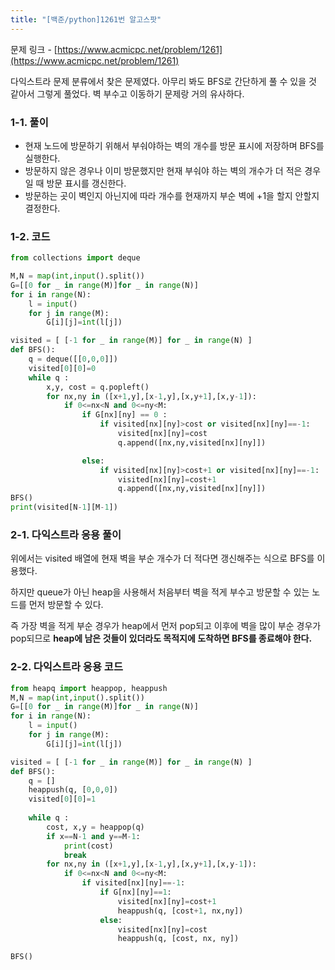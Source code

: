 ```yaml
---
title: "[백준/python]1261번 알고스팟"
---
```


문제 링크 - [https://www.acmicpc.net/problem/1261](https://www.acmicpc.net/problem/1261)

다익스트라 문제 분류에서 찾은 문제였다. 아무리 봐도 BFS로 간단하게 풀 수 있을 것 같아서 그렇게 풀었다. 벽 부수고 이동하기 문제랑 거의 유사하다.

### 1-1. 풀이

- 현재 노드에 방문하기 위해서 부숴야하는 벽의 개수를 방문 표시에 저장하며 BFS를 실행한다.
- 방문하지 않은 경우나 이미 방문했지만 현재 부숴야 하는 벽의 개수가 더 적은 경우일 때 방문 표시를 갱신한다.
- 방문하는 곳이 벽인지 아닌지에 따라 개수를 현재까지 부순 벽에 +1을 할지 안할지 결정한다.

### 1-2. 코드

```python
from collections import deque

M,N = map(int,input().split())
G=[[0 for _ in range(M)]for _ in range(N)]
for i in range(N):
    l = input()
    for j in range(M):
        G[i][j]=int(l[j])

visited = [ [-1 for _ in range(M)] for _ in range(N) ]
def BFS():
    q = deque([[0,0,0]])
    visited[0][0]=0
    while q :
        x,y, cost = q.popleft()
        for nx,ny in ([x+1,y],[x-1,y],[x,y+1],[x,y-1]):
            if 0<=nx<N and 0<=ny<M:
                if G[nx][ny] == 0 :
                    if visited[nx][ny]>cost or visited[nx][ny]==-1:
                        visited[nx][ny]=cost
                        q.append([nx,ny,visited[nx][ny]])

                else:
                    if visited[nx][ny]>cost+1 or visited[nx][ny]==-1:
                        visited[nx][ny]=cost+1
                        q.append([nx,ny,visited[nx][ny]])
BFS()
print(visited[N-1][M-1])
```

### 2-1. 다익스트라 응용 풀이

위에서는 visited 배열에 현재 벽을 부순 개수가 더 적다면 갱신해주는 식으로 BFS를 이용했다. 

하지만 queue가 아닌 heap을 사용해서 처음부터 벽을 적게 부수고 방문할 수 있는 노드를 먼저 방문할 수 있다.

즉 가장 벽을 적게 부순 경우가 heap에서 먼저 pop되고 이후에 벽을 많이 부순 경우가 pop되므로 **heap에 남은 것들이 있더라도 목적지에 도착하면 BFS를 종료해야 한다.**

### 2-2. 다익스트라 응용 코드

```python
from heapq import heappop, heappush
M,N = map(int,input().split())
G=[[0 for _ in range(M)]for _ in range(N)]
for i in range(N):
    l = input()
    for j in range(M):
        G[i][j]=int(l[j])

visited = [ [-1 for _ in range(M)] for _ in range(N) ]
def BFS():
    q = []
    heappush(q, [0,0,0])
    visited[0][0]=1
    
    while q :
        cost, x,y = heappop(q)
        if x==N-1 and y==M-1:
            print(cost)
            break
        for nx,ny in ([x+1,y],[x-1,y],[x,y+1],[x,y-1]):
            if 0<=nx<N and 0<=ny<M:
                if visited[nx][ny]==-1:
                    if G[nx][ny]==1:
                        visited[nx][ny]=cost+1
                        heappush(q, [cost+1, nx,ny])
                    else:
                        visited[nx][ny]=cost
                        heappush(q, [cost, nx, ny])

BFS()
```
